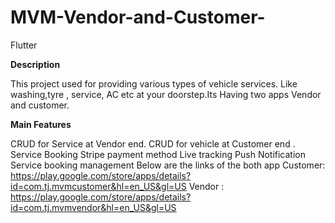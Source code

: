 # MVM-Vendor-and-Customer-

Flutter

**Description**

This project used for providing various types of vehicle services.
Like washing,tyre , service, AC etc at your doorstep.Its Having two apps Vendor and customer.

**Main Features**

CRUD for Service at Vendor end.
CRUD for vehicle at Customer end .
Service Booking
Stripe payment method
Live tracking
Push Notification
Service booking management
Below are the links of the both app
Customer: https://play.google.com/store/apps/details?id=com.tj.mvmcustomer&hl=en_US&gl=US
Vendor : https://play.google.com/store/apps/details?id=com.tj.mvmvendor&hl=en_US&gl=US 

